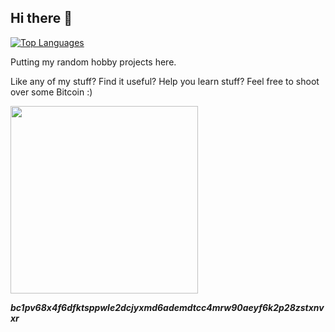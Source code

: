 ## Hi there 👋

[![Top Languages](https://github-readme-stats.vercel.app/api/top-langs/?username=j25519&theme=vue-dark&custom_title=Languages&layout=compact)](https://github.com/anuraghazra/github-readme-stats)

Putting my random hobby projects here.

<!--
**j25519/j25519** is a ✨ _special_ ✨ repository because its `README.md` (this file) appears on your GitHub profile.

Here are some ideas to get you started:

- 🔭 I’m currently working on ...
- 🌱 I’m currently learning ...
- 👯 I’m looking to collaborate on ...
- 🤔 I’m looking for help with ...
- 💬 Ask me about ...
- 📫 How to reach me: ...
- 😄 Pronouns: ...
- ⚡ Fun fact: ...
-->

Like any of my stuff? Find it useful? Help you learn stuff? Feel free to shoot over some Bitcoin :)
<!--
![image](https://github.com/user-attachments/assets/d719672c-21ec-488f-93aa-1a8bd56f4310)
-->
<img src="https://github.com/user-attachments/assets/464ea147-a495-43c0-b14c-738623ebfa7d" width="300" />

<!--
![image](https://github.com/user-attachments/assets/464ea147-a495-43c0-b14c-738623ebfa7d)
-->

***bc1pv68x4f6dfktsppwle2dcjyxmd6ademdtcc4mrw90aeyf6k2p28zstxnvxr***
